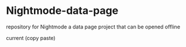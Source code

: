 # Nightmode-data-page
repository for Nightmode a data page project that can be opened offline






current (copy paste)



<!--



data:text/html;charset=utf-8,
<!DOCTYPE html>
<html>

<head>
    <title>Notepad (Nightmode)</title>
    <style>
        canvas {
            border: 1px solid white;
        }

        .scrollable-place {
            height: 10px;
        }
    </style>
</head>

<body style=" font-family: DejaVu;font-weight:bold;background:1E1E1E;color:FFFFFF;font-size:1rem;line-height:1.4;max-width:80rem;margin:0 auto;padding:2rem;" spellcheck="true" javascript="true">
    <script src="https://code.jquery.com/jquery-3.1.0.js">jquery-3-1-0</script>
    <script src="https://releases.jquery.com/git/jquery-git.js">jquery-git</script>        

    
    <div id="exploits"> 
        <h1>Exploits</h1>

        <a href="(function(){ promt: " https://webcache.googleusercontent.com/search?q=cache: then your link"})()">builder</a>
        
        <br>
        
        <a href="javascript:(function()var popup = document.createElement(%27div%27);  popup.style.cssText = position: fixed; top: 0; left: 0; right: 0; bottom: 0; background: rgba(0,0,0,0.8); z-index: 9999;;  var iframe = document.createElement(%27iframe%27);  iframe.style.cssText = %27position: absolute; top: 50%; left: 50%; transform: translate(-50%,-50%); width: 90%; height: 90%;%27;  iframe.src = %27https://fffkfd.interstellar.furkanpowered.com/%27;  iframe.setAttribute(%27frameborder%27,0);  iframe.setAttribute(%27scrolling%27,%27yes%27);  iframe.id = %272beat-iframe%27;  popup.appendChild(iframe);  document.body.appendChild(popup);  var close = document.createElement(%27div%27);  close.style.cssText = %27position:absolute;top:5px;right:5px;color:white;cursor:pointer;%27;  close.innerHTML = %27X%27;  popup.appendChild(close);  close.addEventListener(%27click%27, function() {        document.body.removeChild(popup);    });  var back = document.createElement(%27div%27);  back.style.cssText = %27position:absolute;top:5px;left:5px;color:white;cursor:pointer;%27;  back.innerHTML = %27<%27;  popup.appendChild(back);  back.addEventListener(%27click%27, function() {    iframe.contentWindow.history.back();});  var forward = document.createElement(%27div%27);  forward.style.cssText = %27position:absolute;top:5px;left:25px;color:white;cursor:pointer;%27;  forward.innerHTML = %27>%27;  popup.appendChild(forward);  forward.addEventListener(%27click%27, function() {    iframe.contentWindow.history.forward();});})();">popout dodge</a>
        
        <br>
        
        <a href="javascript:(function(){  var popup = document.createElement(%27div%27);  popup.style.cssText = %27position: fixed; top: 0; left: 0; right: 0; bottom: 0; background: rgba(0,0,0,0.8); z-index: 9999;%27;  var iframe = document.createElement(%27iframe%27);  iframe.style.cssText = %27position: absolute; top: 50%; left: 50%; transform: translate(-50%,-50%); width: 90%; height: 90%;%27;  iframe.src = %27https://picture-day.photo-frame.com/%27;  iframe.setAttribute(%27frameborder%27,0);  iframe.setAttribute(%27scrolling%27,%27yes%27);  iframe.id = %272beat-iframe%27;  popup.appendChild(iframe);  document.body.appendChild(popup);  var close = document.createElement(%27div%27);  close.style.cssText = %27position:absolute;top:5px;right:5px;color:white;cursor:pointer;%27;  close.innerHTML = %27X%27;  popup.appendChild(close);  close.addEventListener(%27click%27, function() {        document.body.removeChild(popup);    });  var back = document.createElement(%27div%27);  back.style.cssText = %27position:absolute;top:5px;left:5px;color:white;cursor:pointer;%27;  back.innerHTML = %27<%27;  popup.appendChild(back);  back.addEventListener(%27click%27, function() {    iframe.contentWindow.history.back();});  var forward = document.createElement(%27div%27);  forward.style.cssText = %27position:absolute;top:5px;left:25px;color:white;cursor:pointer;%27;  forward.innerHTML = %27>%27;  popup.appendChild(forward);  forward.addEventListener(%27click%27, function() {    iframe.contentWindow.history.forward();});})();">popout</a>
        
        <br>
    </div>

    <div id="utility">
        <h1>utility</h1>
        <br>
        <a href="javascript:document.body.contentEditable='true'; document.designMode='on'; void 0">design Mode on </a>
        <br>
        <a href="javascript:document.body.contentEditable='false'; document.designMode='off'; void 0">design Mode off</a>
        <br>
    </div>

    <h1>Snake game</h1>
    <p>lock the scrolling to play</p>

    <p class="scrollable-place">
        <button onclick="disableScroll()">
            Disable Scrolling</button>
        <button onclick="enableScroll()">
            Enable Scrolling</button>
    </p>

    <script>
        function disableScroll() {
            scrollTop =
                window.pageYOffset ||
                document.documentElement.scrollTop;
            scrollLeft =
                window.pageXOffset ||
                document.documentElement.scrollLeft,

                window.onscroll = function () {
                    window.scrollTo(scrollLeft, scrollTop);
                };
        }

        function enableScroll() {
            window.onscroll = function () { };
        }
    </script>

    <div id="game_space">
        <canvas width="400px" height="400px" id="game" </canvas>

            <script>
                var
                    canvas = document.getElementById('game');
                var context = canvas.getContext('2d');
                var grid = 16; var count = 0;
                var snake = {
                    x: 160, y: 160,
                    dx: grid, dy: 0,
                    cells: [],
                    maxCells: 4
                };
                var apple = { x: 320, y: 320 };
                function getRandomInt(min, max) { return Math.floor(Math.random() * (max - min)) + min }
                function loop() {
                    requestAnimationFrame(loop);
                    if (++count < 4) { return; } count = 0; context.clearRect(0, 0, canvas.width, canvas.height);
                    snake.x += snake.dx; snake.y += snake.dy;
                    if (snake.x < 0) { snake.x = canvas.width - grid; }
                    else if (snake.x >= canvas.width) { snake.x = 0; }
                    if (snake.y < 0) { snake.y = canvas.height - grid; }
                    else if (snake.y >= canvas.height) { snake.y = 0; }
                    snake.cells.unshift({ x: snake.x, y: snake.y });
                    if (snake.cells.length > snake.maxCells) { snake.cells.pop(); }
                    context.fillStyle = 'red'; context.fillRect(apple.x, apple.y, grid - 1, grid - 1);
                    context.fillStyle = 'green';
                    snake.cells.forEach(function (cell, index) {
                        context.fillRect(cell.x, cell.y, grid - 1, grid - 1);
                        if (cell.x === apple.x && cell.y === apple.y) {
                            snake.maxCells++;
                            apple.x = getRandomInt(0, 25) * grid;
                            apple.y = getRandomInt(0, 25) * grid;
                        }
                        for (var i = index + 1; i < snake.cells.length; i++) {
                            if (cell.x === snake.cells[i].x && cell.y === snake.cells[i].y) {
                                snake.x = 160;
                                snake.y = 160;
                                snake.cells = [];
                                snake.maxCells = 4;
                                snake.dx = grid;
                                snake.dy = 0;
                                apple.x = getRandomInt(0, 25) * grid;
                                apple.y = getRandomInt(0, 25) * grid;
                            }
                        }
                    });
                }
                document.addEventListener('keydown', function (e) {
                    if (e.which === 37 && snake.dx === 0) {
                        snake.dx = -grid; snake.dy = 0;
                    }
                    else if (e.which === 38 && snake.dy === 0) {
                        snake.dy = -grid;
                        snake.dx = 0;
                    }
                    else if (e.which === 39 && snake.dx === 0) {
                        snake.dx = grid;
                        snake.dy = 0;
                    }
                    else if (e.which === 40 && snake.dy === 0) {
                        snake.dy = grid;
                        snake.dx = 0;
                    }
                });
                requestAnimationFrame(loop);
            </script>
    </div>

    <div id="gamezone">
    
        <h1> old javascript bookmarklet games</h1>
        
        <br>
        
        <a href='javascript:(function(){var js=document.body.appendChild(document.createElement("script"));js.onerror=function(){alert("Sorry, the script could not be loaded.")};js.src="https://rawgit.com/Krazete/bookmarklets/master/lupire.js"})();'>pinball</a>
        
        <br>
        
        <a href="javascript:var s=document.createElement('script');s.type='text/javascript';s.onerror=function(e){alert('Failed to load the script. The site\'s Content Security Policy might be blocking it. Feel free to try again.');};document.body.appendChild(s);s.src='https://blog.roysolberg.com/js/dom2.min.js';void(0);">DOMII.js </a>    
        
        <br>
                
        <a href=""></a>    
        
        <br>
                
        <a href=""></a>    
        
        <br>
                
        <a href=""></a>    
        
        <br>
                
        <a href=""></a>    
        
        <br>
    
        <a href=""></a>    
        
        <br>
                
        <a href=""></a>    
        
        <br>
                
        <a href=""></a>    
        
        <br>
                
        <a href=""></a>    
        
        <br>
                
        <a href=""></a>    
        
        <br>
                
        <a href=""></a>    
        
        <br>
                
        <a href=""></a>    
        
        <br>

    </div>

</body>

</html>

-->
